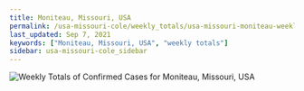 ```yaml
---
title: Moniteau, Missouri, USA
permalink: /usa-missouri-cole/weekly_totals/usa-missouri-moniteau-weekly_totals.html
last_updated: Sep 7, 2021
keywords: ["Moniteau, Missouri, USA", "weekly totals"]
sidebar: usa-missouri-cole_sidebar
---
```


![Weekly Totals of Confirmed Cases for Moniteau, Missouri, USA](/covid_tracker/images/graphs/usa-missouri-moniteau-weekly_totals_graph.png)

